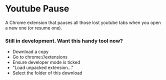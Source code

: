 # Youtube Pause

A Chrome extension that pauses all those lost youtube tabs when you open a new one (or resume one).

### Still in development. Want this handy tool now?

- Download a copy
- Go to chrome://extensions
- Ensure developer mode is ticked
- "Load unpacked extension..."
- Select the folder of this download
